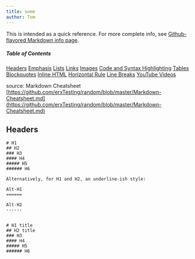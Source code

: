 ```yaml
---
title: some
author: Tom
---
```


This is intended as a quick reference. For more complete info, see [Github-flavored Markdown info page](http://github.github.com/github-flavored-markdown/).

##### Table of Contents
[Headers](#headers)
[Emphasis](#emphasis)
[Lists](#lists)
[Links](#links)
[Images](#images)
[Code and Syntax Highlighting](#code)
[Tables](#tables)
[Blockquotes](#blockquotes)
[Inline HTML](#html)
[Horizontal Rule](#hr)
[Line Breaks](#lines)
[YouTube Videos](#videos)

<a name="headers"/>

source: Markdown Cheatsheet
[https://github.com/erxTesting/random/blob/master/Markdown-Cheatsheet.md](https://github.com/erxTesting/random/blob/master/Markdown-Cheatsheet.md)

## Headers

```no-highlight
# H1
## H2
### H3
#### H4
##### H5
###### H6

Alternatively, for H1 and H2, an underline-ish style:

Alt-H1
======

Alt-H2
------


# H1 title
## H2 title
### H3
#### H4
##### H5
###### H6